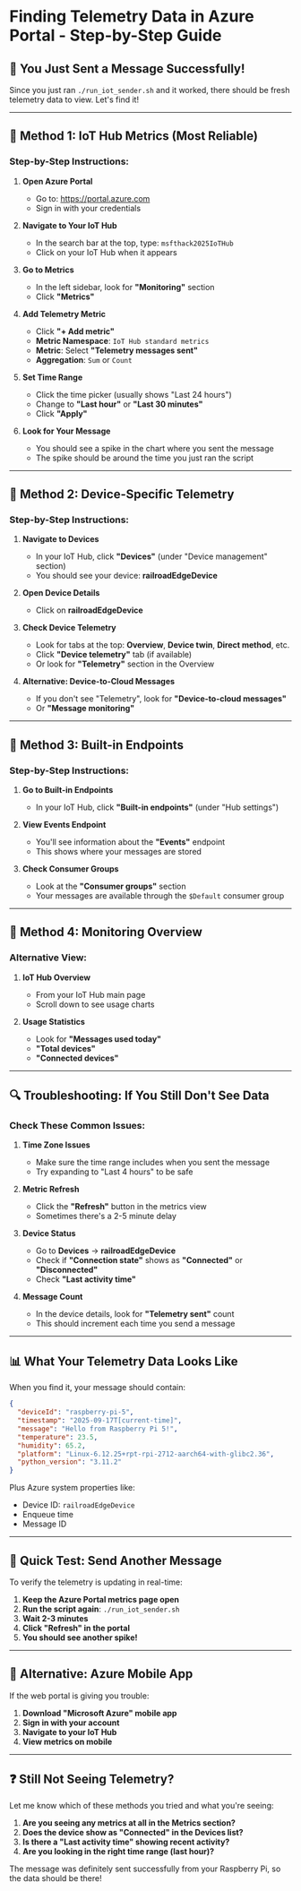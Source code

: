 # Finding Telemetry Data in Azure Portal - Step-by-Step Guide

## 🎯 You Just Sent a Message Successfully!

Since you just ran `./run_iot_sender.sh` and it worked, there should be fresh telemetry data to view. Let's find it!

---

## 📍 Method 1: IoT Hub Metrics (Most Reliable)

### Step-by-Step Instructions:

1. **Open Azure Portal**
   - Go to: https://portal.azure.com
   - Sign in with your credentials

2. **Navigate to Your IoT Hub**
   - In the search bar at the top, type: `msfthack2025IoTHub`
   - Click on your IoT Hub when it appears

3. **Go to Metrics**
   - In the left sidebar, look for **"Monitoring"** section
   - Click **"Metrics"**

4. **Add Telemetry Metric**
   - Click **"+ Add metric"**
   - **Metric Namespace**: `IoT Hub standard metrics`
   - **Metric**: Select **"Telemetry messages sent"**
   - **Aggregation**: `Sum` or `Count`

5. **Set Time Range**
   - Click the time picker (usually shows "Last 24 hours")
   - Change to **"Last hour"** or **"Last 30 minutes"**
   - Click **"Apply"**

6. **Look for Your Message**
   - You should see a spike in the chart where you sent the message
   - The spike should be around the time you just ran the script

---

## 📍 Method 2: Device-Specific Telemetry

### Step-by-Step Instructions:

1. **Navigate to Devices**
   - In your IoT Hub, click **"Devices"** (under "Device management" section)
   - You should see your device: **railroadEdgeDevice**

2. **Open Device Details**
   - Click on **railroadEdgeDevice**

3. **Check Device Telemetry**
   - Look for tabs at the top: **Overview**, **Device twin**, **Direct method**, etc.
   - Click **"Device telemetry"** tab (if available)
   - Or look for **"Telemetry"** section in the Overview

4. **Alternative: Device-to-Cloud Messages**
   - If you don't see "Telemetry", look for **"Device-to-cloud messages"**
   - Or **"Message monitoring"**

---

## 📍 Method 3: Built-in Endpoints

### Step-by-Step Instructions:

1. **Go to Built-in Endpoints**
   - In your IoT Hub, click **"Built-in endpoints"** (under "Hub settings")

2. **View Events Endpoint**
   - You'll see information about the **"Events"** endpoint
   - This shows where your messages are stored

3. **Check Consumer Groups**
   - Look at the **"Consumer groups"** section
   - Your messages are available through the `$Default` consumer group

---

## 📍 Method 4: Monitoring Overview

### Alternative View:

1. **IoT Hub Overview**
   - From your IoT Hub main page
   - Scroll down to see usage charts

2. **Usage Statistics**
   - Look for **"Messages used today"**
   - **"Total devices"**
   - **"Connected devices"**

---

## 🔍 Troubleshooting: If You Still Don't See Data

### Check These Common Issues:

1. **Time Zone Issues**
   - Make sure the time range includes when you sent the message
   - Try expanding to "Last 4 hours" to be safe

2. **Metric Refresh**
   - Click the **"Refresh"** button in the metrics view
   - Sometimes there's a 2-5 minute delay

3. **Device Status**
   - Go to **Devices** → **railroadEdgeDevice**
   - Check if **"Connection state"** shows as **"Connected"** or **"Disconnected"**
   - Check **"Last activity time"**

4. **Message Count**
   - In the device details, look for **"Telemetry sent"** count
   - This should increment each time you send a message

---

## 📊 What Your Telemetry Data Looks Like

When you find it, your message should contain:

```json
{
  "deviceId": "raspberry-pi-5",
  "timestamp": "2025-09-17T[current-time]",
  "message": "Hello from Raspberry Pi 5!",
  "temperature": 23.5,
  "humidity": 65.2,
  "platform": "Linux-6.12.25+rpt-rpi-2712-aarch64-with-glibc2.36",
  "python_version": "3.11.2"
}
```

Plus Azure system properties like:
- Device ID: `railroadEdgeDevice`
- Enqueue time
- Message ID

---

## 🚀 Quick Test: Send Another Message

To verify the telemetry is updating in real-time:

1. **Keep the Azure Portal metrics page open**
2. **Run the script again**: `./run_iot_sender.sh`
3. **Wait 2-3 minutes**
4. **Click "Refresh" in the portal**
5. **You should see another spike!**

---

## 📱 Alternative: Azure Mobile App

If the web portal is giving you trouble:

1. **Download "Microsoft Azure" mobile app**
2. **Sign in with your account**
3. **Navigate to your IoT Hub**
4. **View metrics on mobile**

---

## ❓ Still Not Seeing Telemetry?

Let me know which of these methods you tried and what you're seeing:

1. **Are you seeing any metrics at all in the Metrics section?**
2. **Does the device show as "Connected" in the Devices list?**
3. **Is there a "Last activity time" showing recent activity?**
4. **Are you looking in the right time range (last hour)?**

The message was definitely sent successfully from your Raspberry Pi, so the data should be there!